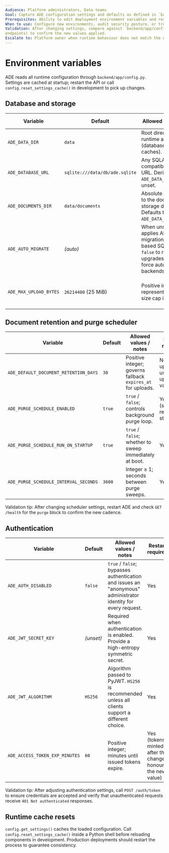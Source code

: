 ```yaml
---
Audience: Platform administrators, Data teams
Goal: Capture ADE configuration settings and defaults as defined in `backend/app/config.py`.
Prerequisites: Ability to edit deployment environment variables and restart ADE services.
When to use: Configure new environments, audit security posture, or troubleshoot behaviour tied to settings.
Validation: After changing settings, compare against `backend/app/config.py` and call `GET /health` (and other relevant
endpoints) to confirm the new values applied.
Escalate to: Platform owner when runtime behaviour does not match the documented defaults or allowed values.
---
```


# Environment variables

ADE reads all runtime configuration through `backend/app/config.py`. Settings are cached at startup; restart the API or call
`config.reset_settings_cache()` in development to pick up changes.

## Database and storage

| Variable | Default | Allowed values / notes | Restart required |
| --- | --- | --- | --- |
| `ADE_DATA_DIR` | `data` | Root directory for runtime artefacts (database, documents, caches). | Yes |
| `ADE_DATABASE_URL` | `sqlite:///data/db/ade.sqlite` | Any SQLAlchemy-compatible database URL. Derived from `ADE_DATA_DIR` when unset. | Yes |
| `ADE_DOCUMENTS_DIR` | `data/documents` | Absolute or relative path to the document storage directory. Defaults to `ADE_DATA_DIR/documents`. | Yes |
| `ADE_AUTO_MIGRATE` | _(auto)_ | When unset, ADE auto-applies Alembic migrations for file-based SQLite URLs. Set `false` to require manual upgrades or `true` to force auto-run for other backends. | Yes |
| `ADE_MAX_UPLOAD_BYTES` | `26214400` (25 MiB) | Positive integer representing upload size cap in bytes. | No (takes effect on next request) |

## Document retention and purge scheduler

| Variable | Default | Allowed values / notes | Restart required |
| --- | --- | --- | --- |
| `ADE_DEFAULT_DOCUMENT_RETENTION_DAYS` | `30` | Positive integer; governs fallback `expires_at` for uploads. | No (new uploads use updated value) |
| `ADE_PURGE_SCHEDULE_ENABLED` | `true` | `true` / `false`; controls background purge loop. | Yes (scheduler reads on startup) |
| `ADE_PURGE_SCHEDULE_RUN_ON_STARTUP` | `true` | `true` / `false`; whether to sweep immediately at boot. | Yes |
| `ADE_PURGE_SCHEDULE_INTERVAL_SECONDS` | `3600` | Integer ≥ 1; seconds between purge sweeps. | Yes |

Validation tip: After changing scheduler settings, restart ADE and check `GET /health` for the `purge` block to confirm the new cadence.

## Authentication

| Variable | Default | Allowed values / notes | Restart required |
| --- | --- | --- | --- |
| `ADE_AUTH_DISABLED` | `false` | `true` / `false`; bypasses authentication and issues an "anonymous" administrator identity for every request. | Yes |
| `ADE_JWT_SECRET_KEY` | _(unset)_ | Required when authentication is enabled. Provide a high-entropy symmetric secret. | Yes |
| `ADE_JWT_ALGORITHM` | `HS256` | Algorithm passed to PyJWT. `HS256` is recommended unless all clients support a different choice. | Yes |
| `ADE_ACCESS_TOKEN_EXP_MINUTES` | `60` | Positive integer; minutes until issued tokens expire. | Yes (tokens minted after the change honour the new value) |

Validation tip: After adjusting authentication settings, call `POST /auth/token` to ensure credentials are accepted and verify that unauthenticated requests receive `401 Not authenticated` responses.

## Runtime cache resets

`config.get_settings()` caches the loaded configuration. Call `config.reset_settings_cache()` inside a Python shell before reloading components in development. Production deployments should restart the process to guarantee consistency.
